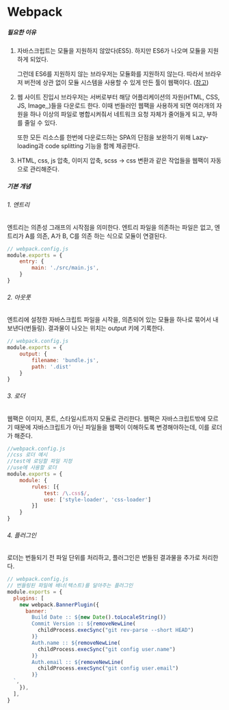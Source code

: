 # Webpack

##### 필요한 이유

1. 자바스크립트는 모듈을 지원하지 않았다(ES5). 하지만 ES6가 나오며 모듈을 지원하게 되었다.
   
   그런데 ES6를 지원하지 않는 브라우저는 모듈화를 지원하지 않는다. 따라서 브라우저 버전에 상관 없이 모듈 시스템을 사용할 수 있게 만든 툴이 웹팩이다. ([참고](https://ingg.dev/webpack/))

2. 웹 사이트 진입시 브라우저는 서버로부터 해당 어플리케이션의 자원(HTML, CSS, JS, Image,,)들을 다운로드 한다. 이때 번들러인 웹팩을 사용하게 되면 여러개의 자원을 하나 이상의 파일로 병합시켜줘서 네트워크 요청 자체가 줄어들게 되고, 부하를 줄일 수 있다.
   
   또한 모든 리소스를 한번에 다운로드하는 SPA의 단점을 보완하기 위해 Lazy-loading과 code splitting 기능을 함께 제공한다.

3. HTML, css, js 압축, 이미지 압축, scss -> css 변환과 같은 작업들을 웹팩이 자동으로 관리해준다.

##### 기본 개념

###### 1. 엔트리

엔트리는 의존성 그래프의 시작점을 의미한다. 엔트리 파일을 의존하는 파일은 없고, 엔트리가 A를 의존, A가 B, C를 의존 하는 식으로 모듈이 연결된다.

```js
// webpack.config.js
module.exports = {
    entry: {
        main: './src/main.js',
    }
}
```

###### 2. 아웃풋

엔트리에 설정한 자바스크립트 파일을 시작을, 의존되어 있는 모듈을 하나로 묶어서 내보낸다(번들링). 결과물이 나오는 위치는 output 키에 기록한다.

```js
// webpack.config.js
module.exports = {
    output: {
        filename: 'bundle.js', 
        path: '.dist'
    }
}
```

###### 3. 로더

웹팩은 이미지, 폰트, 스타일시트까지 모듈로 관리한다. 웹팩은 자바스크립트밖에 모르기 때문에 자바스크립트가 아닌 파일들을 웹팩이 이해하도록 변경해야하는데, 이를 로더가 해준다.

```js
//webpack.config.js 
//css 로더 예시
//test에 로딩할 파일 지정
//use에 사용할 로더
module.exports = {
    module: {
        rules: [{            
            test: /\.css$/,
            use: ['style-loader', 'css-loader']
        }]
    }
}
```

###### 4. 플러그인

로더는 번들되기 전 파일 단위를 처리하고, 플러그인은 번들된 결과물을 추가로 처리한다.

```js
// webpack.config.js
// 번들링된 파일에 배너(텍스트)를 달아주는 플러그인
module.exports = {
  plugins: [
    new webpack.BannerPlugin({
      banner: `
        Build Date :: ${new Date().toLocaleString()}
        Commit Version :: ${removeNewLine(
          childProcess.execSync("git rev-parse --short HEAD")
        )}
        Auth.name :: ${removeNewLine(
          childProcess.execSync("git config user.name")
        )}
        Auth.email :: ${removeNewLine(
          childProcess.execSync("git config user.email")
        )}
  `,
    }),
  ],
}
```

